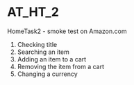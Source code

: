 # AT_HT_2
HomeTask2 - smoke test on Amazon.com
1. Checking title
2. Searching an item
3. Adding an item to a cart
4. Removing the item from a cart
5. Changing a currency
